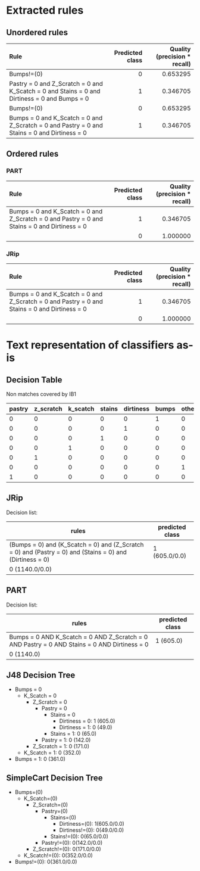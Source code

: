 # Extracted rules

## Unordered rules

| Rule | Predicted class | Quality (precision * recall) |
|:----|----:|----:|
| Bumps!=(0) | 0 | 0.653295 |
| Pastry = 0 and Z_Scratch = 0 and K_Scatch = 0 and Stains = 0 and Dirtiness = 0 and Bumps = 0 | 1 | 0.346705 |
| Bumps!=(0) | 0 | 0.653295 |
| Bumps = 0 and K_Scatch = 0 and Z_Scratch = 0 and Pastry = 0 and Stains = 0 and Dirtiness = 0 | 1 | 0.346705 |

## Ordered rules

### PART

| Rule | Predicted class | Quality (precision * recall) |
|:----|----:|----:|
| Bumps = 0 and K_Scatch = 0 and Z_Scratch = 0 and Pastry = 0 and Stains = 0 and Dirtiness = 0 | 1 | 0.346705 |
|  | 0 | 1.000000 |


### JRip

| Rule | Predicted class | Quality (precision * recall) |
|:----|----:|----:|
| Bumps = 0 and K_Scatch = 0 and Z_Scratch = 0 and Pastry = 0 and Stains = 0 and Dirtiness = 0 | 1 | 0.346705 |
|  | 0 | 1.000000 |


# Text representation of classifiers as-is

## Decision Table

Non matches covered by IB1

pastry|z_scratch|k_scatch|stains|dirtiness|bumps|other_faults
---|---|---|---|---|---|---
0|0|0|0|0|1|0
0|0|0|0|1|0|0
0|0|0|1|0|0|0
0|0|1|0|0|0|0
0|1|0|0|0|0|0
0|0|0|0|0|0|1
1|0|0|0|0|0|0

## JRip

Decision list:

rules | predicted class
---|---
(Bumps = 0) and (K_Scatch = 0) and (Z_Scratch = 0) and (Pastry = 0) and (Stains = 0) and (Dirtiness = 0)|1 (605.0/0.0)
|0 (1140.0/0.0)


## PART

Decision list:

rules | predicted class
---|---
Bumps = 0 AND K_Scatch = 0 AND Z_Scratch = 0 AND Pastry = 0 AND Stains = 0 AND Dirtiness = 0|1 (605.0)
|0 (1140.0)


## J48 Decision Tree

* Bumps = 0
	* K_Scatch = 0
		* Z_Scratch = 0
			* Pastry = 0
				* Stains = 0
					* Dirtiness = 0: 1 (605.0)
					* Dirtiness = 1: 0 (49.0)
				* Stains = 1: 0 (65.0)
			* Pastry = 1: 0 (142.0)
		* Z_Scratch = 1: 0 (171.0)
	* K_Scatch = 1: 0 (352.0)
* Bumps = 1: 0 (361.0)


## SimpleCart Decision Tree

* Bumps=(0)
	* K_Scatch=(0)
		* Z_Scratch=(0)
			* Pastry=(0)
				* Stains=(0)
					* Dirtiness=(0): 1(605.0/0.0)
					* Dirtiness!=(0): 0(49.0/0.0)
				* Stains!=(0): 0(65.0/0.0)
			* Pastry!=(0): 0(142.0/0.0)
		* Z_Scratch!=(0): 0(171.0/0.0)
	* K_Scatch!=(0): 0(352.0/0.0)
* Bumps!=(0): 0(361.0/0.0)


